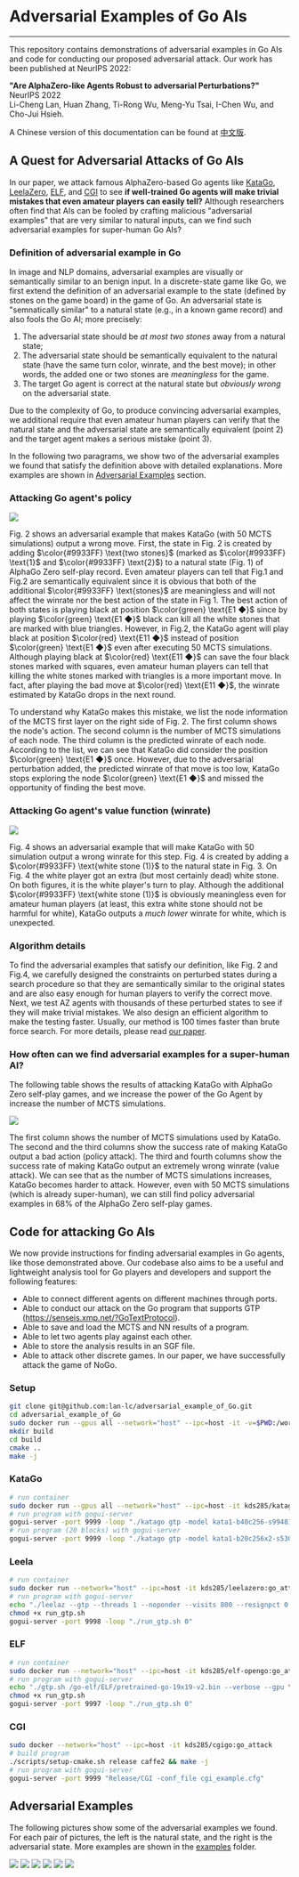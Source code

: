 # Adversarial Examples of Go AIs
-----

This repository contains demonstrations of adversarial examples in Go AIs and code for conducting our proposed adversarial attack. Our work has been published at NeurIPS 2022:

**"Are AlphaZero-like Agents Robust to adversarial Perturbations?"**  
NeurIPS 2022  
Li-Cheng Lan, Huan Zhang, Ti-Rong Wu, Meng-Yu Tsai, I-Chen Wu, and Cho-Jui Hsieh. 

A Chinese version of this documentation can be found at [中文版](https://github.com/lan-lc/adversarial_example_of_Go/blob/main/chineseREADME.md).

## A Quest for Adversarial Attacks of Go AIs

In our paper, we attack famous AlphaZero-based Go agents like [KataGo](https://github.com/lightvector/KataGo), [LeelaZero](https://github.com/leela-zero/leela-zero), [ELF](https://github.com/pytorch/ELF), and [CGI](https://arxiv.org/abs/2003.06212) to see **if well-trained Go agents will make trivial mistakes that even amateur players can easily tell?** Although researchers often find that AIs can be fooled by crafting malicious "adversarial examples" that are very similar to natural inputs, can we find such adversarial examples for super-human Go AIs?

### Definition of adversarial example in Go

In image and NLP domains, adversarial examples are visually or semantically similar to an benign input. In a discrete-state game like Go, we first extend the definition of an adversarial example to the state (defined by stones on the game board) in the game of Go. An adversarial state is "semnatically similar" to a natural state (e.g., in a known game record) and also fools the Go AI; more precisely:

1. The adversarial state should be *at most two stones* away from a natural state;
2. The adversarial state should be semantically equivalent to the natural state (have the same turn color, winrate, and the best move); in other words, the added one or two stones are *meaningless* for the game.
3. The target Go agent is correct at the natural state but *obviously wrong* on the adversarial state.

Due to the complexity of Go, to produce convincing adversarial examples, we additional require that even amateur human players can verify that the natural state and the adversarial state are semantically equivalent (point 2) and the target agent makes a serious mistake (point 3).

In the following two paragrams, we show two of the adversarial examples we found that satisfy the definition above with detailed explanations. More examples are shown in [Adversarial Examples](#adversarial-examples) section.

### Attacking Go agent's policy

![](./images/f12.png)

Fig. 2 shows an adversarial example that makes KataGo (with 50 MCTS simulations) output a wrong move. 
First, the state in Fig. 2 is created by adding $\color{#9933FF} \text{two stones}$ (marked as $\color{#9933FF} \text{1}$ and $\color{#9933FF} \text{2}$) to a natural state (Fig. 1) of AlphaGo Zero self-play record. 
Even amateur players can tell that Fig.1 and Fig.2 are semantically equivalent since it is obvious that both of the additional $\color{#9933FF} \text{stones}$ are meaningless and will not affect the winrate nor the best action of the state in Fig 1. 
The best action of both states is playing black at position $\color{green} \text{E1 ◆}$ since by playing $\color{green} \text{E1 ◆}$ black can kill all the white stones that are marked with blue triangles.
However, in Fig.2, the KataGo agent will play black at position $\color{red} \text{E11 ◆}$ instead of position $\color{green} \text{E1 ◆}$ even after executing 50 MCTS simulations. Although playing black at $\color{red} \text{E11 ◆}$ can save the four black stones marked with squares,  even amateur human players can tell that killing the white stones marked with triangles is a more important move. In fact, after playing the bad move at $\color{red} \text{E11 ◆}$, the winrate estimated by KataGo drops in the next round.


To understand why KataGo makes this mistake,  we list the node information of the MCTS first layer on the right side of Fig. 2.
The first column shows the node's action. The second column is the number of MCTS simulations of each node. The third column is the predicted winrate of each node. According to the list, we can see that KataGo did consider the position $\color{green} \text{E1 ◆}$ once. However, due to the adversarial perturbation added, the predicted winrate of that move is too low, KataGo stops exploring the node $\color{green} \text{E1 ◆}$ and missed the opportunity of finding the best move.

### Attacking Go agent's value function (winrate)

![](./images/f34.png)

Fig. 4 shows an adversarial example that will make KataGo with 50 simulation output a wrong winrate for this step. Fig. 4 is created by adding a $\color{#9933FF} \text{white stone (1)}$ to the natural state in Fig. 3. On Fig. 4 the white player got an extra (but most certainly dead) white stone. On both figures, it is the white player's turn to play. Although the additional  $\color{#9933FF} \text{white stone (1)}$ is obviously meaningless even for amateur human players (at least, this extra white stone should not be harmful for white), KataGo outputs a *much lower* winrate for white, which is unexpected. 

### Algorithm details

To find the adversarial examples that satisfy our definition, like Fig. 2 and Fig.4,
we carefully designed the constraints on perturbed states during a search procedure so that they are semantically similar to the original states and are also easy enough for human players to verify the correct move. Next, we test AZ agents with thousands of these perturbed
states to see if they will make trivial mistakes. We also design an efficient algorithm to make the testing faster. Usually, our method is 100 times faster than brute force search. For more details, please read [our paper](https://arxiv.org/).

### How often can we find adversarial examples for a super-human AI?

The following table shows the results of attacking KataGo with AlphaGo Zero self-play games, and we increase the power of the Go Agent by increase the number of MCTS simulations.

![](./images/table.png)

The first column shows the number of MCTS simulations used by KataGo. The second and the third columns show the success rate of making KataGo output a bad action (policy attack). The third and fourth columns show the success rate of making KataGo output an extremely wrong winrate (value attack). We can see that as the number of MCTS simulations increases, KataGo becomes harder to attack. However, even with 50 MCTS simulations (which is already super-human), we can still find policy adversarial examples in 68% of the AlphaGo Zero self-play games. 

## Code for attacking Go AIs

We now provide instructions for finding adversarial examples in Go agents, like those demonstrated above.
Our codebase also aims to be a useful and lightweight analysis tool for Go players and developers and support the following features:

- Able to connect different agents on different machines through ports.
- Able to conduct our attack on the Go program that supports GTP (https://senseis.xmp.net/?GoTextProtocol). 
- Able to save and load the MCTS and NN results of a program.
- Able to let two agents play against each other.
- Able to store the analysis results in an SGF file.
- Able to attack other discrete games. In our paper, we have successfully attack the game of NoGo.

### Setup


```bash
git clone git@github.com:lan-lc/adversarial_example_of_Go.git
cd adversarial_example_of_Go
sudo docker run --gpus all --network="host" --ipc=host -it -v=$PWD:/workspace kds285/go-attack
mkdir build
cd build
cmake ..
make -j
```
### KataGo
```bash
# run container
sudo docker run --gpus all --network="host" --ipc=host -it kds285/katago
# run program with gogui-server
gogui-server -port 9999 -loop "./katago gtp -model kata1-b40c256-s9948109056-d2425397051.bin.gz -config gtp_example.cfg"
# run program (20 blocks) with gogui-server
gogui-server -port 9999 -loop "./katago gtp -model kata1-b20c256x2-s5303129600-d1228401921.bin.gz -config gtp_example.cfg"
```
### Leela
```bash
# run container
sudo docker run --network="host" --ipc=host -it kds285/leelazero:go_attack
# run program with gogui-server
echo "./leelaz --gtp --threads 1 --noponder --visits 800 --resignpct 0 --timemanage off --gpu \$1 2>/dev/null" > run_gtp.sh
chmod +x run_gtp.sh
gogui-server -port 9998 -loop "./run_gtp.sh 0"
```
### ELF
```bash
# run container
sudo docker run --network="host" --ipc=host -it kds285/elf-opengo:go_attack
# run program with gogui-server
echo "./gtp.sh /go-elf/ELF/pretrained-go-19x19-v2.bin --verbose --gpu \$1 --num_block 20 --dim 256 --mcts_puct 1.50 --batchsize 8 --mcts_rollout_per_batch 8 --mcts_threads 2 --mcts_rollout_per_thread 400 --resign_thres 0 --mcts_virtual_loss 1 2>&1 | grep --line-buffered \"^= \|custom_output\" | awk '{ if(\$1==\"[custom_output]\") { print \$0; } else { print \$0\"\n\"; system(\"\"); } }'" > run_gtp.sh
chmod +x run_gtp.sh
gogui-server -port 9997 -loop "./run_gtp.sh 0"
```
### CGI
```bash
sudo docker --network="host" --ipc=host -it kds285/cgigo:go_attack
# build program
./scripts/setup-cmake.sh release caffe2 && make -j
# run program with gogui-server
gogui-server -port 9999 "Release/CGI -conf_file cgi_example.cfg"
```

## Adversarial Examples
The following pictures show some of the adversarial examples we found. For each pair of pictures, the left is the natural state, and the right is the adversarial state. More examples are shown in the [examples](https://github.com/lan-lc/adversarial_example_of_Go/tree/main/examples) folder.

![](./images/f56.png)
![](./images/f78.png)
![](./images/f910.png)
![](./images/f1112.png)
![](./images/f1314.png)
![](./images/f1516.png)

<!-- 
<img src="./images/f56.png" height="400"/>
<img src="./images/f78.png" height="400"/>
<img src="./images/f710.png" height="400"/>
<img src="./images/f1112.png" height="400"/>
<img src="./images/f1314.png" height="400"/>
<img src="./images/f1516.png" height="400"/> -->
